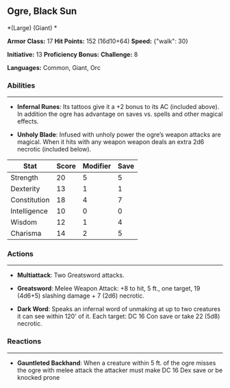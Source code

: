 ## Ogre, Black Sun
*(Large) (Giant) *

**Armor Class:** 17
**Hit Points:** 152 (16d10+64)
**Speed:** {"walk": 30}

**Initiative:** 13
**Proficiency Bonus:**
**Challenge:** 8

**Languages:** Common, Giant, Orc

### Abilities
 --- 
- **Infernal Runes**: Its tattoos give it a +2 bonus to its AC (included above). In addition the ogre has advantage on saves vs. spells and other magical effects.

- **Unholy Blade**: Infused with unholy power the ogre’s weapon attacks are magical. When it hits with any weapon weapon deals an extra 2d6 necrotic (included below).



| Stat | Score | Modifier | Save |
| ---- | ---- | ---- | ---- |
| Strength | 20 | 5 | 5 |
| Dexterity | 13 | 1 | 1 |
| Constitution | 18 | 4 | 7 |
| Intelligence | 10 | 0 | 0 |
| Wisdom | 12 | 1 | 4 |
| Charisma | 14 | 2 | 5 |

### Actions
 --- 
- **Multiattack**: Two Greatsword attacks.

- **Greatsword**: Melee Weapon Attack: +8 to hit, 5 ft., one target, 19 (4d6+5) slashing damage + 7 (2d6) necrotic.

- **Dark Word**: Speaks an infernal word of unmaking at up to two creatures it can see within 120' of it. Each target: DC 16 Con save or take 22 (5d8) necrotic.

### Reactions
 --- 
- **Gauntleted Backhand**: When a creature within 5 ft. of the ogre misses the ogre with melee attack the attacker must make DC 16 Dex save or be knocked prone

